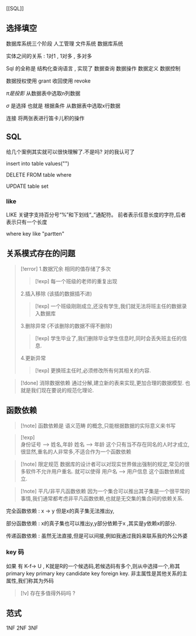 

[[SQL]]
## 选择填空 

数据库系统三个阶段 人工管理 文件系统 数据库系统

实体之间的关系 : 1对1 , 1对多 , 多对多

Sql 的全称是 结构化查询语言 , 实现了 数据查询 数据操作 数据定义 数据控制 

数据授权使用 grant 收回使用 revoke 

 $\pi 是投影$ 从数据表中选取n列数据

 $\sigma$ 是选择 也就是 根据条件 从数据表中选取x行数据

连接 将两张表进行笛卡儿积的操作 

## SQL

给几个案例其实就可以很快理解了.不是吗? 对的我认可了

insert into table values("")

DELETE FROM table where 

UPDATE table set 


### like

LIKE 关键字支持百分号“%”和下划线“_”通配符。
前者表示任意长度的字符,后者表示只有一个长度

where key like "partten" 


## 关系模式存在的问题


>[!error] 
>1.数据冗余
相同的值存储了多次
>>[!exp] 每一个班级的老师的重复出现
>
>2.插入移除 (该插的数据插不进)
>>[!exp] 一个班级刚刚成立,还没有学生,我们就无法将班主任的数据录入数据库
>
>3.删除异常  (不该删除的数据不得不删除)
>>[!exp] 学生毕业了,我们删除毕业学生信息时,同时会丢失班主任的信息. 
>
>4.更新异常
>>[!exp] 更换班主任时,必须修改所有何其相关的内容. 

>[!done] 消除数据依赖
>通过分解,建立新的表来实现,更加合理的数据模型. 也就是我们现在要说的规范化理论. 


## 函数依赖 

>[!note] 函数依赖是 语义范畴 的概念,只能根据数据的实际意义来书写

>[!exp]  
>身份证号 --> 姓名,年龄 
姓名 --> 年龄 这个只有当不存在同名的人时才成立,很显然,重名的人非常多,不适合作为一个函数依赖


>[!note] 限定规范 
>数据库的设计者可以对现实世界做出强制的规定,常见的很多软件不允许用户重名. 就可以使得 用户名 --> 用户信息 这个函数依赖成立.

>[!note] 平凡/非平凡函数依赖 
>因为一个集合可以推出其子集是一个很平常的事情,我们通常都考虑非平凡函数依赖,也就是无交集的集合间的依赖关系. 

完全函数依赖 : x -> y 但是x的真子集无法推出y,

部分函数依赖 : x的真子集也可以推出y,y部分依赖于x ,其实是y依赖x的部分. 


传递函数依赖 : 虽然无法直接,但是可以间接,例如我通过我妈来联系我的外公外婆


### key 码

如果 有 K-f-> U , K就是R的一个候选码,若候选码有多个,则从中选择一个,称其 primary key
primary key 
candidate key 
foreign key. 非主属性是其他关系的主属性,我们称其为外码

>[!v] 存在多值得外码吗 ? 

## 范式

1NF 2NF 3NF 

